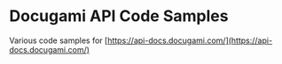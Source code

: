 # Docugami API Code Samples

Various code samples for [https://api-docs.docugami.com/](https://api-docs.docugami.com/)